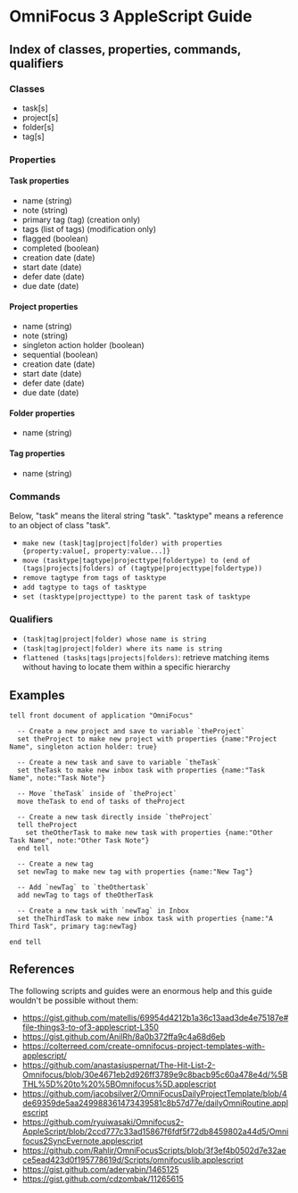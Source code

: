 # OmniFocus 3 AppleScript Guide


## Index of classes, properties, commands, qualifiers

### Classes
- task[s]
- project[s]
- folder[s]
- tag[s]


### Properties

#### Task properties
- name (string)
- note (string)
- primary tag (tag) (creation only)
- tags (list of tags) (modification only)
- flagged (boolean)
- completed (boolean)
- creation date (date)
- start date (date)
- defer date (date)
- due date (date)

#### Project properties
- name (string)
- note (string)
- singleton action holder (boolean)
- sequential (boolean)
- creation date (date)
- start date (date)
- defer date (date)
- due date (date)

#### Folder properties
- name (string)

#### Tag properties
- name (string)


### Commands

Below, "task" means the literal string "task". "tasktype" means a reference to
an object of class "task".

- `make new (task|tag|project|folder) with properties {property:value[, property:value...]}`
- `move (tasktype|tagtype|projecttype|foldertype) to (end of (tags|projects|folders) of (tagtype|projecttype|foldertype))`
- `remove tagtype from tags of tasktype`
- `add tagtype to tags of tasktype`
- `set (tasktype|projecttype) to the parent task of tasktype`


### Qualifiers
- `(task|tag|project|folder) whose name is string`
- `(task|tag|project|folder) where its name is string`
- `flattened (tasks|tags|projects|folders)`: retrieve matching items without
having to locate them within a specific hierarchy


## Examples

```AppleScript
tell front document of application "OmniFocus"

  -- Create a new project and save to variable `theProject`
  set theProject to make new project with properties {name:"Project Name", singleton action holder: true}

  -- Create a new task and save to variable `theTask`
  set theTask to make new inbox task with properties {name:"Task Name", note:"Task Note"}

  -- Move `theTask` inside of `theProject`
  move theTask to end of tasks of theProject

  -- Create a new task directly inside `theProject`
  tell theProject
    set theOtherTask to make new task with properties {name:"Other Task Name", note:"Other Task Note"}
  end tell

  -- Create a new tag
  set newTag to make new tag with properties {name:"New Tag"}

  -- Add `newTag` to `theOthertask`
  add newTag to tags of theOtherTask

  -- Create a new task with `newTag` in Inbox
  set theThirdTask to make new inbox task with properties {name:"A Third Task", primary tag:newTag}

end tell
```


## References

The following scripts and guides were an enormous help and this guide wouldn't
be possible without them:

- https://gist.github.com/matellis/69954d4212b1a36c13aad3de4e75187e#file-things3-to-of3-applescript-L350
- https://gist.github.com/AnilRh/8a0b372ffa9c4a68d6eb
- https://colterreed.com/create-omnifocus-project-templates-with-applescript/
- https://github.com/anastasiuspernat/The-Hit-List-2-Omnifocus/blob/30e4671eb2d926ff3789e9c8bacb95c60a478e4d/%5BTHL%5D%20to%20%5BOmnifocus%5D.applescript
- https://github.com/jacobsilver2/OmniFocusDailyProjectTemplate/blob/4de69359de5aa249988361473439581c8b57d77e/dailyOmniRoutine.applescript
- https://github.com/ryuiwasaki/Omnifocus2-AppleScript/blob/2ccd777c33ad15867f6fdf5f72db8459802a44d5/Omnifocus2SyncEvernote.applescript
- https://github.com/Rahlir/OmniFocusScripts/blob/3f3ef4b0502d7e32aece5ead423d0f195778619d/Scripts/omnifocuslib.applescript
- https://gist.github.com/aderyabin/1465125
- https://gist.github.com/cdzombak/11265615
